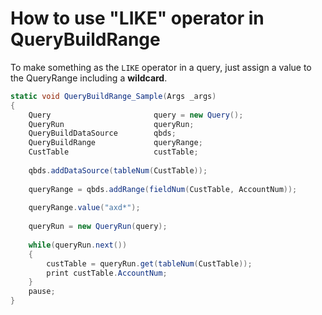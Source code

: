 # How to use "LIKE" operator in QueryBuildRange


To make something as the `LIKE` operator in a query, just assign a value to the QueryRange including a **wildcard**.

```cs
static void QueryBuildRange_Sample(Args _args)
{
    Query                       query = new Query();
    QueryRun                    queryRun;
    QueryBuildDataSource        qbds;
    QueryBuildRange             queryRange;   
    CustTable                   custTable;
    
    qbds.addDataSource(tableNum(CustTable));
    
    queryRange = qbds.addRange(fieldNum(CustTable, AccountNum));
    
    queryRange.value("axd*");
    
    queryRun = new QueryRun(query);
    
    while(queryRun.next())
    {
        custTable = queryRun.get(tableNum(CustTable));
        print custTable.AccountNum;
    }
    pause;
}
```
